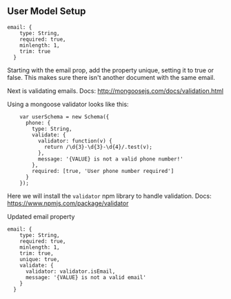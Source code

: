 ## User Model Setup

```
email: {
    type: String,
    required: true,
    minlength: 1,
    trim: true
  }
```

Starting with the email prop, add the property unique, setting it to true or false. This makes sure there isn't another
document with the same email.

Next is validating emails.
Docs: http://mongoosejs.com/docs/validation.html

Using a mongoose validator looks like this:

```
    var userSchema = new Schema({
      phone: {
        type: String,
        validate: {
          validator: function(v) {
            return /\d{3}-\d{3}-\d{4}/.test(v);
          },
          message: '{VALUE} is not a valid phone number!'
        },
        required: [true, 'User phone number required']
      }
    });
```

Here we will install the `validator` npm library to handle validation.
Docs: https://www.npmjs.com/package/validator

Updated email property

```
email: {
    type: String,
    required: true,
    minlength: 1,
    trim: true,
    unique: true,
    validate: {
      validator: validator.isEmail,
      message: '{VALUE} is not a valid email'
    }
  }
```